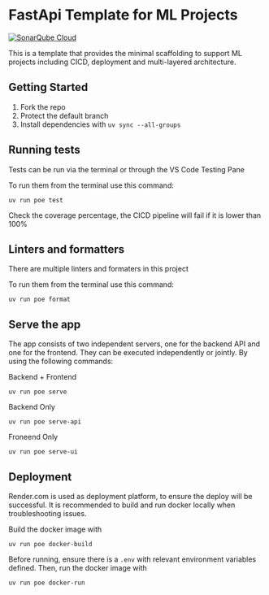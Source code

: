 # FastApi Template for ML Projects

[![SonarQube Cloud](https://sonarcloud.io/images/project_badges/sonarcloud-dark.svg)](https://sonarcloud.io/summary/new_code?id=ELC_fastapi-production-template)

This is a template that provides the minimal scaffolding to support ML projects
including CICD, deployment and multi-layered architecture.

## Getting Started

1. Fork the repo
2. Protect the default branch
3. Install dependencies with `uv sync --all-groups`

## Running tests

Tests can be run via the terminal or through the VS Code Testing Pane

To run them from the terminal use this command:

```
uv run poe test
```

Check the coverage percentage, the CICD pipeline will fail if it is lower than 
100%

## Linters and formatters

There are multiple linters and formaters in this project

To run them from the terminal use this command:

```
uv run poe format
```

## Serve the app

The app consists of two independent servers, one for the backend API and one for
the frontend. They can be executed independently or jointly. By using the 
following commands:

Backend + Frontend

```
uv run poe serve
```

Backend Only

```
uv run poe serve-api
```

Froneend Only

```
uv run poe serve-ui
```

## Deployment

Render.com is used as deployment platform, to ensure the deploy will be 
successful. It is recommended to build and run docker locally when 
troubleshooting issues.

Build the docker image with

```
uv run poe docker-build
```

Before running, ensure there is a `.env` with relevant environment variables 
defined. Then, run the docker image with 

```
uv run poe docker-run
```
